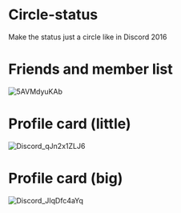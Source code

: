 # Circle-status
Make the status just a circle like in Discord 2016

# Friends and member list
![5AVMdyuKAb](https://user-images.githubusercontent.com/79029257/134207956-9c0f8ab8-9bd1-4b53-909c-e44a44138d53.gif)

# Profile card (little)
![Discord_qJn2x1ZLJ6](https://user-images.githubusercontent.com/79029257/134208062-46272709-616b-47d0-9b0c-16dcd9d0c263.png)

# Profile card (big)
![Discord_JIqDfc4aYq](https://user-images.githubusercontent.com/79029257/134208094-8faa60ea-41dc-437a-9e03-15841440471d.png)
